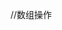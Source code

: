 //数组操作
<!DOCTYPE html>
<html lang="en">
<head>
    <meta charset="UTF-8">
    <meta http-equiv="X-UA-Compatible" content="IE=edge">
    <meta name="viewport" content="width=device-width, initial-scale=1.0">
    <title>Document</title>
</head>
<body>
    <script>
        //添加
        var array1 = [1,2,3,4,5,6];
        console.log('添加前:',array1);
        var num1 = array1.unshift(99);
        var num2 = array1.push(100);
        console.log('添加后:',num1,num2,array1);
        //
        //删除
        var array2 = [1,2,3,4,5,6];
        var array22 =[];//数组为空的情况
        console.log('删除前:',array2);
        var num3 = array2.shift();
        var num4 = array2.pop();
        console.log('删除后:',num3,num4,array2);
        console.log(array22.shift());
        console.log(array22.pop());
        //过滤 array.filter()不会修改原数组 而是返回一个新的数组 需要用一个变量去接收
        console.log('过滤');
        var array3 = [1,2,3,4,5,6,23,5,23,1,66];
        var array33 = array3.filter((item,index,data)=>{
            return item > 5;
        })
        // console.log(array3); 打印结果为[1,2,3,4,5,6,23,5,23,1,66] 没有改变原数组
        console.log(array33);





        //sort()排序
        var arr = [2,9,5,4,7,1,-33,48,32];
        arr.sort((a,b)=>{
            return a-b;
        })
        console.log('sort()排序:',arr);
        //冒泡排序
        var arr1 = [2,9,5,6,11,-11,-33,48,32];
        for(var i = 0;i<arr1.length-1;i++){
            for(var j = 0;j<arr1.length-i-1;j++){
                if(arr1[j]>arr1[j+1]){
                    var temp = arr1[j];
                    arr1[j] = arr1[j+1];
                    arr1[j+1] = temp;
                }
            }
        }
        console.log('冒泡排序:',arr1);
        //选择排序
        var arr2 = [2,9,5,6,11,-11,-33,48,32];
        for(var i=0;i<arr2.length;i++){
            for(var j=i+1;j<arr2.length;j++){
                //如果第一个比第二个大，就交换他们两个位置
                if(arr2[i]>arr2[j]){
                    var temp = arr2[i];
                    arr2[i] = arr2[j];
                    arr2[j] = temp;
                }
            }
        }
        console.log('选择排序:',arr2); 
        //插入排序
        var arr3 = [2,9,5,6,11,-11,-33,48,32,999,-934];
        var preIndex, current;
        for(var i=1;i<arr3.length;i++){
            preIndex = i-1;
            current = arr3[i];
            while(preIndex>=0 && arr3[preIndex]>current) {
                arr3[preIndex+1] = arr3[preIndex];
                preIndex--;
            }
            arr3[preIndex+1] = current;
        }
        console.log('插入排序',arr3);
        //快速排序
        var arr3 = [2,9,5,6,11,-11,-33,48,32,999,-934];
        quickSort(0,arr3.length-1,arr3);
        function quickSort(left,right,arr){
            var k = arr[parseInt((left+right)/2)];
            var l = left;
            var r = right;
            while(l<=r){
                while(arr[l]<k){
                    l++;
                }
                while(arr[r]>k){
                    r--;
                }
                if(l<=r){
                    var temp = arr[l];
                    arr[l] = arr[r];
                    arr[r] = temp;
                    l++;
                    r--;
                }
            }
            if(l<=right){
                quickSort(l,right,arr);
            }
            if(r>=left){
                quickSort(left,r,arr);
            }
        }
        console.log('快速排序:',arr3);
    </script>
</body>
</html>
<!-- 
    数组添加元素
    1.array.unshift();将元素增加到最前 返回值为新数组的长度
    2.array.push();将元素增加到最后 返回值为新数组的长度
    数组删除元素 
    1.array.pop();删除元素第一项 返回删除的值 如果数组为空返回undefined
    2.array.shift();删除元素最后一项 返回删除的值 如果数组为空返回undefined
    数组排序
    1.sort()排序 2.选择排序 3.冒泡排序 4.插入排序 5.快速排序
-->
//数组去重
<!DOCTYPE html>
<html lang="en">
<head>
    <meta charset="UTF-8">
    <meta http-equiv="X-UA-Compatible" content="IE=edge">
    <meta name="viewport" content="width=device-width, initial-scale=1.0">
    <title>Document</title>
</head>
<body>
    <script>
        //第一种
        var arr = [2,4,5,3,4,2,6,7,3,2];
        function qucong(arr) {
            newArray = [];
            for(var i = 0;i<arr.length;i++)
            {
                if(newArray.indexOf(arr[i]) === -1)
                {
                    newArray.push(arr[i]);
                }
            }
            return newArray;
        }
        console.log(qucong(arr));
        //第二种
        var arr1 = [2,4,5,3,4,2,6,7,3,2];
        function qucong2(arr) {
            var obj={}
            var newArry1=[]
            for (let i = 0; i < arr.length; i++) {
                if (!obj[arr[i]]) {
                    obj[arr[i]] = 1
                    newArry1.push(arr[i])
                }   
            }
            return newArry1;
        }
        console.log(qucong2(arr1));
        // var obj2 = {};
        // obj2[0]=1;
        // console.log(obj2);
        //第三种 includes() 方法用来判断一个数组是否包含一个指定的值，根据情况，如果包含则返回 true，否则返回 false。
        var arr2 = [2,4,5,3,4,2,6,7,3,2];
        function qucong3(arr){
            var newArry2 = [];
            for(var i = 0;i<arr2.length;i++){
                if(!newArry2.includes(arr2[i])){//如果 (! newArry2.includes(arr2[i]))判断为真 则表示没有该元素
                    newArry2.push(arr2[i]);
                }
            }
            return newArry2;
        }
        console.log(qucong3(arr2));
        // 第四种 Set数据结构，它类似于数组，其成员的值都是唯一的
        var arr3 = [2,4,5,3,4,2,6,7,3,2];
        function qucong4(arr) {
            return Array.from(new Set(arr)); //利用Array.from将Set结构转换成数组
        }
        console.log(qucong4(arr3));
        //第五种 filter 数组去重
        var arr4 = [2,4,5,3,4,2,6,7,3,2];
        var arr44 = arr4.filter((item,index,data)=>{
            var newIndex = data.indexOf(item); //data.indexOf(item)拿到该元素的第一次出现的索引
            return newIndex === index;//第一次出现的索引newIndex 与当前索引比较 如果相同就返回true（newIndex === index）反之就把它过滤掉
        }); 
        console.log(arr44);
        //第六种
        var arr5 = [2,4,5,3,4,2,6,7,3,2];
        function qucong5(arr) {
            var newArr = []
            newArr = arr.filter(function (item) {
                return newArr.includes(item) ? '' : newArr.push(item)//如果newArr.includes(item)返回真 说明已经在数组arr5里面已经存在了item 就返回‘’;反之将值push到新数组里面
            })
            return newArr
        }
        console.log(qucong5(arr5));
        //第七种
        var arr6 = [2,4,5,3,4,2,6,7,3,2];
        function qucong6(arr) {
            var res = [];
            for (var i = 0; i < arr.length; i++) {
                res.lastIndexOf(arr[i]) !== -1 ? '' : res.push(arr[i]);//lastIndexOf() 方法返回指定元素（也即有效的 JavaScript 值或变量）在数组中的最后一个的索引，如果不存在则返回 -1。从数组的后面向前查找，从 fromIndex 处开始。
            }
            return res;
        }
        console.log(qucong6(arr6));
        // 结果是[1, 2, 3, 5, 6, 7, 4]


    </script>
</body>
</html>
